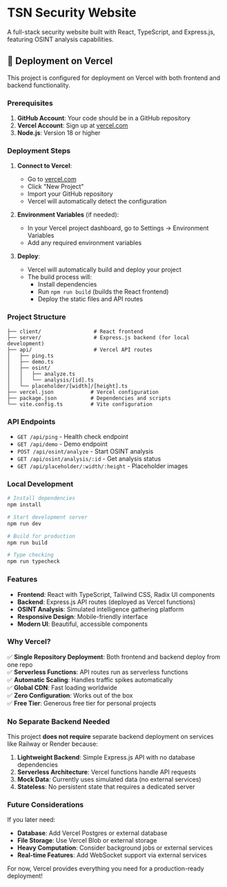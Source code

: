 # TSN Security Website

A full-stack security website built with React, TypeScript, and Express.js, featuring OSINT analysis capabilities.

## 🚀 Deployment on Vercel

This project is configured for deployment on Vercel with both frontend and backend functionality.

### Prerequisites

1. **GitHub Account**: Your code should be in a GitHub repository
2. **Vercel Account**: Sign up at [vercel.com](https://vercel.com)
3. **Node.js**: Version 18 or higher

### Deployment Steps

1. **Connect to Vercel**:
   - Go to [vercel.com](https://vercel.com)
   - Click "New Project"
   - Import your GitHub repository
   - Vercel will automatically detect the configuration

2. **Environment Variables** (if needed):
   - In your Vercel project dashboard, go to Settings → Environment Variables
   - Add any required environment variables

3. **Deploy**:
   - Vercel will automatically build and deploy your project
   - The build process will:
     - Install dependencies
     - Run `npm run build` (builds the React frontend)
     - Deploy the static files and API routes

### Project Structure

```
├── client/                 # React frontend
├── server/                 # Express.js backend (for local development)
├── api/                    # Vercel API routes
│   ├── ping.ts
│   ├── demo.ts
│   ├── osint/
│   │   ├── analyze.ts
│   │   └── analysis/[id].ts
│   └── placeholder/[width]/[height].ts
├── vercel.json            # Vercel configuration
├── package.json           # Dependencies and scripts
└── vite.config.ts         # Vite configuration
```

### API Endpoints

- `GET /api/ping` - Health check endpoint
- `GET /api/demo` - Demo endpoint
- `POST /api/osint/analyze` - Start OSINT analysis
- `GET /api/osint/analysis/:id` - Get analysis status
- `GET /api/placeholder/:width/:height` - Placeholder images

### Local Development

```bash
# Install dependencies
npm install

# Start development server
npm run dev

# Build for production
npm run build

# Type checking
npm run typecheck
```

### Features

- **Frontend**: React with TypeScript, Tailwind CSS, Radix UI components
- **Backend**: Express.js API routes (deployed as Vercel functions)
- **OSINT Analysis**: Simulated intelligence gathering platform
- **Responsive Design**: Mobile-friendly interface
- **Modern UI**: Beautiful, accessible components

### Why Vercel?

✅ **Single Repository Deployment**: Both frontend and backend deploy from one repo  
✅ **Serverless Functions**: API routes run as serverless functions  
✅ **Automatic Scaling**: Handles traffic spikes automatically  
✅ **Global CDN**: Fast loading worldwide  
✅ **Zero Configuration**: Works out of the box  
✅ **Free Tier**: Generous free tier for personal projects  

### No Separate Backend Needed

This project **does not require** separate backend deployment on services like Railway or Render because:

1. **Lightweight Backend**: Simple Express.js API with no database dependencies
2. **Serverless Architecture**: Vercel functions handle API requests
3. **Mock Data**: Currently uses simulated data (no external services)
4. **Stateless**: No persistent state that requires a dedicated server

### Future Considerations

If you later need:
- **Database**: Add Vercel Postgres or external database
- **File Storage**: Use Vercel Blob or external storage
- **Heavy Computation**: Consider background jobs or external services
- **Real-time Features**: Add WebSocket support via external services

For now, Vercel provides everything you need for a production-ready deployment! 